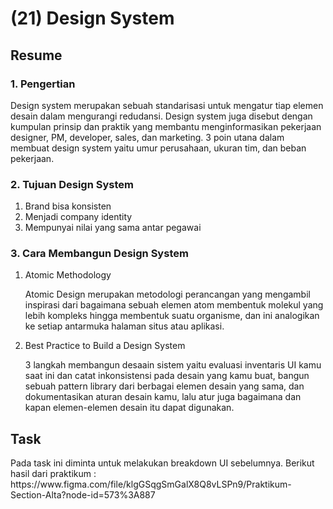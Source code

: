 <h1>(21) Design System</h1>

<h2>Resume</h2>
<h3>1.  Pengertian</h3>
    <p>
        Design system merupakan sebuah standarisasi untuk mengatur tiap elemen desain dalam mengurangi redudansi. Design system juga disebut dengan kumpulan prinsip dan praktik yang membantu menginformasikan pekerjaan designer, PM, developer, sales, dan marketing. 3 poin utana dalam membuat design system yaitu umur perusahaan, ukuran tim, dan beban pekerjaan.
    </p>
<h3>2. Tujuan Design System</h3>
    <ol>
        <li>Brand bisa konsisten</li>
        <li>Menjadi company identity</li>
        <li>Mempunyai nilai yang sama antar pegawai</li>
    </ol>
<h3>3. Cara Membangun Design System</h3>
    <ol>
        <li>Atomic Methodology</li>
            <p>
                 Atomic Design merupakan metodologi perancangan yang mengambil inspirasi dari bagaimana sebuah elemen atom membentuk molekul yang lebih kompleks hingga membentuk suatu organisme, dan ini analogikan ke setiap antarmuka halaman situs atau aplikasi.
            </p>
        <li>Best Practice to Build a Design System</li>
            <p>
                3 langkah membangun desaain sistem yaitu evaluasi inventaris UI kamu saat ini dan catat inkonsistensi pada desain yang kamu buat, bangun sebuah pattern library dari berbagai elemen desain yang sama, dan dokumentasikan aturan desain kamu, lalu atur juga bagaimana dan kapan elemen-elemen desain itu dapat digunakan.
            </p>
    </ol>

<h2>Task</h2>
<p>
    Pada task ini diminta untuk melakukan breakdown UI sebelumnya.
    Berikut hasil dari praktikum :
    https://www.figma.com/file/klgGSqgSmGalX8Q8vLSPn9/Praktikum-Section-Alta?node-id=573%3A887
</p>
